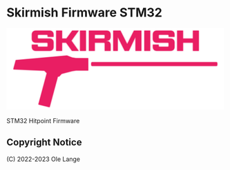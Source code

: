 # Skirmish Firmware STM32

![Skirmish Logo - Showing the Text Skirmish and a phaser](https://raw.githubusercontent.com/skrmsh/skirmish-assets/main/logo/Logo_TextUnderlinedNoBackground.svg)

STM32 Hitpoint Firmware

## Copyright Notice
(C) 2022-2023 Ole Lange
